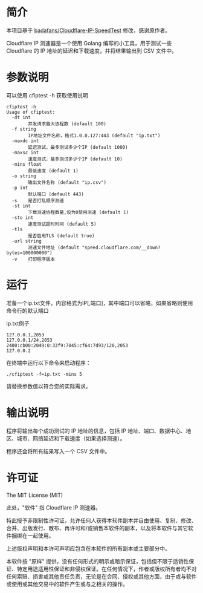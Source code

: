 # 简介
本项目基于 [badafans/Cloudflare-IP-SpeedTest](https://github.com/badafans/Cloudflare-IP-SpeedTest) 修改，感谢原作者。

Cloudflare IP 测速器是一个使用 Golang 编写的小工具，用于测试一些 Cloudflare 的 IP 地址的延迟和下载速度，并将结果输出到 CSV 文件中。

# 参数说明
可以使用 cfiptest -h 获取使用说明
```
cfiptest -h
Usage of cfiptest:
  -dt int
    	并发请求最大协程数 (default 100)
  -f string
    	IP地址文件名称，格式1.0.0.127:443 (default "ip.txt")
  -maxdc int
    	延迟测试，最多测试多少个IP (default 1000)
  -maxsc int
    	速度测试，最多测试多少个IP (default 10)
  -mins float
    	最低速度 (default 1)
  -o string
    	输出文件名称 (default "ip.csv")
  -p int
    	默认端口 (default 443)
  -s	是否打乱顺序测速
  -st int
    	下载测速协程数量,设为0禁用测速 (default 1)
  -sto int
    	速度测试超时时间 (default 5)
  -tls
    	是否启用TLS (default true)
  -url string
    	测速文件地址 (default "speed.cloudflare.com/__down?bytes=100000000")
  -v	打印程序版本
```

# 运行
准备一个ip.txt文件，内容格式为IP[,端口]，其中端口可以省略，如果省略则使用命令行的默认端口

ip.txt例子
```
127.0.0.1,2053
127.0.0.1/24,2053
2400:cb00:2049:0:33f9:7045:cf64:7d93/120,2053
127.0.0.2
```

在终端中运行以下命令来启动程序：
```
./cfiptest -f=ip.txt -mins 5
```
请替换参数值以符合您的实际需求。

# 输出说明
程序将输出每个成功测试的 IP 地址的信息，包括 IP 地址、端口、数据中心、地区、城市、网络延迟和下载速度（如果选择测速）。

程序还会将所有结果写入一个 CSV 文件中。

# 许可证
The MIT License (MIT)

此处，"软件" 指 Cloudflare IP 测速器。

特此授予非限制性许可证，允许任何人获得本软件副本并自由使用、复制、修改、合并、出版发行、散布、再许可和/或销售本软件的副本，以及将本软件与其它软件捆绑在一起使用。

上述版权声明和本许可声明应包含在本软件的所有副本或主要部分中。

本软件按 "原样" 提供，没有任何形式的明示或暗示保证，包括但不限于适销性保证、特定用途适用性保证和非侵权保证。在任何情况下，作者或版权所有者均不对任何索赔、损害或其他责任负责，无论是在合同、侵权或其他方面，由于或与软件或使用或其他交易中的软件产生或与之相关的操作。

